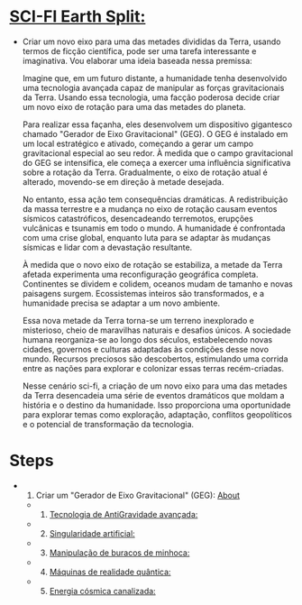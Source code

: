 # [SCI-FI Earth Split:](https://github.com/c2V2ZW4K/portal/blob/main/assets/docs/earth/sci-fi_terra_split/readme.md)
- Criar um novo eixo para uma das metades divididas da Terra, usando termos de ficção científica,
   pode ser uma tarefa interessante e imaginativa. Vou elaborar uma ideia baseada nessa premissa:
    
   Imagine que, em um futuro distante, a humanidade tenha desenvolvido uma tecnologia avançada capaz de manipular as forças gravitacionais da Terra.
    Usando essa tecnologia, uma facção poderosa decide criar um novo eixo de rotação para uma das metades do planeta.

   Para realizar essa façanha, eles desenvolvem um dispositivo gigantesco chamado "Gerador de Eixo Gravitacional" (GEG).
    O GEG é instalado em um local estratégico e ativado, começando a gerar um campo gravitacional especial ao seu redor.
   À medida que o campo gravitacional do GEG se intensifica, ele começa a exercer uma influência significativa sobre a rotação da Terra.
    Gradualmente, o eixo de rotação atual é alterado, movendo-se em direção à metade desejada.

   No entanto, essa ação tem consequências dramáticas.
    A redistribuição da massa terrestre e a mudança no eixo de rotação causam eventos sísmicos catastróficos, desencadeando terremotos,
     erupções vulcânicas e tsunamis em todo o mundo. A humanidade é confrontada com uma crise global,
      enquanto luta para se adaptar às mudanças sísmicas e lidar com a devastação resultante.
   
   À medida que o novo eixo de rotação se estabiliza, a metade da Terra afetada experimenta uma reconfiguração geográfica completa.
    Continentes se dividem e colidem, oceanos mudam de tamanho e novas paisagens surgem. Ecossistemas inteiros são transformados,
     e a humanidade precisa se adaptar a um novo ambiente.

   Essa nova metade da Terra torna-se um terreno inexplorado e misterioso, cheio de maravilhas naturais e desafios únicos.
    A sociedade humana reorganiza-se ao longo dos séculos, estabelecendo novas cidades, governos e culturas adaptadas às condições desse novo mundo.
     Recursos preciosos são descobertos, estimulando uma corrida entre as nações para explorar e colonizar essas terras recém-criadas.

   Nesse cenário sci-fi,
    a criação de um novo eixo para uma das metades da Terra desencadeia uma série de eventos dramáticos que moldam a história e o destino da humanidade.
    Isso proporciona uma oportunidade para explorar temas como exploração, adaptação, conflitos geopolíticos e o potencial de transformação da tecnologia.

# Steps

- 1. Criar um "Gerador de Eixo Gravitacional" (GEG): [About](https://github.com/c2V2ZW4K/portal/blob/main/assets/docs/earth/sci-fi_terra_split/GEG-GAG/readme.md)
  - 1. [Tecnologia de AntiGravidade avançada:](https://github.com/c2V2ZW4K/portal/blob/main/assets/docs/earth/sci-fi_terra_split/GEG-GAG/AntigGavity-Techno/readme.md)
  - 2. [Singularidade artificial:](https://github.com/c2V2ZW4K/portal/blob/main/assets/docs/earth/sci-fi/sci-fi_terra_split/GEG-GAG/Artificial-Singularity/readme.md)
  - 3. [Manipulação de buracos de minhoca:](https://github.com/c2V2ZW4K/portal/blob/main/assets/docs/earth/sci-fi/sci-fi_terra_split/GEG-GAG/Wormholes-Manipulation/readme.md)
  - 4. [Máquinas de realidade quântica:](https://github.com/c2V2ZW4K/portal/blob/main/assets/docs/earth/sci-fi/sci-fi_terra_split/GEG-GAG/Quantum-Reality-Machines/readme.md)
  - 5. [Energia cósmica canalizada:](https://github.com/c2V2ZW4K/portal/blob/main/assets/docs/earth/sci-fi/sci-fi_terra_split/GEG-GAG/Cosmic-Energy-Canalized/readme.md)
